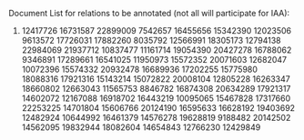 Document List for relations to be annotated (not all will participate for IAA):

1. 12417726
16731587
22899009
7542657
16455656
15342390
12023506
9613572
17726031
17882260
8035792
12566991
18305173
12794138
22984069
21937712
10837477
11161714
19054390
20427278
16788062
9346891
17289661
16541025
11950973
15572352
20071603
12682047
10072396
15574332
20932478
16689936
17202255
15775980
18088316
17921316
15143214
15072822
20008104
12805228
16263347
18660802
12663043
11565753
8846782
16874308
20634289
17921317
14602072
12167088
16918702
16443219
10095065
15467828
17317660
22253225
14701804
15606766
20124190
16595633
16628192
19403692
12482924
10644992
16461379
14576278
19628819
9188482
20142502
14562095
19832944
18082604
14654843
12766230
12429849



